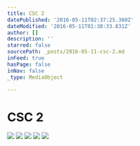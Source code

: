 ```yaml
---
title: CSC 2
datePublished: '2016-05-11T02:37:25.360Z'
dateModified: '2016-05-11T01:38:33.831Z'
author: []
description: ''
starred: false
sourcePath: _posts/2016-05-11-csc-2.md
inFeed: true
hasPage: false
inNav: false
_type: MediaObject

---
```

# CSC 2
![](https://the-grid-user-content.s3-us-west-2.amazonaws.com/f5061239-f498-4586-820e-3ea77ab0d6bb.jpg)
![](https://the-grid-user-content.s3-us-west-2.amazonaws.com/f177bc6e-d9ac-419d-8ea4-6b3b3219ad84.jpg)
![](https://the-grid-user-content.s3-us-west-2.amazonaws.com/9675747d-12ce-410a-8bb7-beae9f22a461.jpg)
![](https://the-grid-user-content.s3-us-west-2.amazonaws.com/7374753d-f284-4eb1-9aa6-e63bcafc0bc2.jpg)
![](https://the-grid-user-content.s3-us-west-2.amazonaws.com/b7664bea-4e7f-40c8-929c-6531d29d9452.jpg)